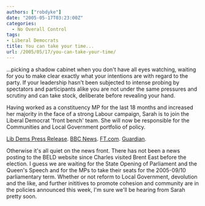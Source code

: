 ```yaml
---
authors: ["robdyke"]
date: "2005-05-17T03:23:00Z"
categories:
  - No Overall Control
tags:
- Liberal Democrats
title: You can take your time...
url: /2005/05/17/you-can-take-your-time/
---
```

...picking a shadow cabinet when you don't have all eyes watching, waiting for you to make clear exactly what your intentions are with regard to the party. If your leadership hasn't been subjected to intense probing by spectators and participants alike you are not under the same pressures and scrutiny and can take stock, deliberate before revealing your hand.

Having worked as a constituency MP for the last 18 months and increased her majority in the face of a strong Labour campaign, Sarah is to join the Liberal Democrat 'front bench' team. She will now be responsible for the Communities and Local Government portfolio of policy.

[Lib Dems Press Release](http://www.libdems.org.uk/news/story.html?id=8656&#38;navPage=news.html). [BBC News](http://news.bbc.co.uk/2/hi/uk_news/politics/4551893.stm). [FT.com](http://news.ft.com/cms/s/6b861f90-c63a-11d9-b69b-00000e2511c8.html). [Guardian](http://politics.guardian.co.uk/libdems/story/0,9061,1485224,00.html).

Otherwise it's all quiet on the news front. There has not been a news posting to the BELD website since Charles visited Brent East before the election. I guess we are waiting for the State Opening of Parliament and the Queen's Speech and for the MPs to take their seats for the 2005-09/10 parliamentary term. Whether or not reform to Local Government, devolution and the like, and further inititives to promote cohesion and community are in the policies announced this week, I'm sure we'll be hearing from Sarah pretty soon.